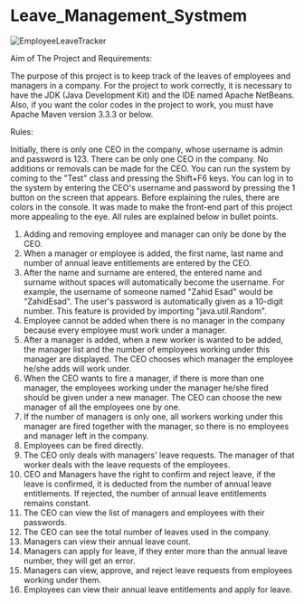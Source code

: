 # Leave_Management_Systmem

![EmployeeLeaveTracker](https://user-images.githubusercontent.com/116666407/211184947-34274c08-a6cd-4921-9e66-2020ce8b0056.jpg)


Aim of The Project and Requirements:

The purpose of this project is to keep track of the leaves of employees and managers in a company. For the project to work correctly, it is necessary to have the JDK (Java Development Kit) and the IDE named Apache NetBeans. Also, if you want the color codes in the project to work, you must have Apache Maven version 3.3.3 or below.

Rules:

Initially, there is only one CEO in the company, whose username is admin and password is 123. There can be only one CEO in the company. No additions or removals can be made for the CEO. You can run the system by coming to the "Test" class and pressing the Shift+F6 keys. You can log in to the system by entering the CEO's username and password by pressing the 1 button on the screen that appears.  Before explaining the rules, there are colors in the console. It was made to make the front-end part of this project more appealing to the eye. All rules are explained below in bullet points.


1)	Adding and removing employee and manager can only be done by the CEO.
2)	When a manager or employee is added, the first name, last name and number of annual leave entitlements are entered by the CEO.
3)	After the name and surname are entered, the entered name and surname without spaces will automatically become the username. For example, the username of someone named "Zahid Esad" would be "ZahidEsad". The user's password is automatically given as a 10-digit number. This feature is provided by importing "java.util.Random".
4)	Employee cannot be added when there is no manager in the company because every employee must work under a manager.
5)	After a manager is added, when a new worker is wanted to be added, the manager list and the number of employees working under this manager are displayed. The CEO chooses which manager the employee he/she adds will work under.
6)	When the CEO wants to fire a manager, if there is more than one manager, the employees working under the manager he/she fired should be given under a new manager. The CEO can choose the new manager of all the employees one by one.
7)	If the number of managers is only one, all workers working under this manager are fired together with the manager, so there is no employees and manager left in the company.
8)	Employees can be fired directly.
9)	The CEO only deals with managers' leave requests. The manager of that worker deals with the leave requests of the employees.
10)	CEO and Managers have the right to confirm and reject leave, if the leave is confirmed, it is deducted from the number of annual leave entitlements. If rejected, the number of annual leave entitlements remains constant.
11)	The CEO can view the list of managers and employees with their passwords.
12)	The CEO can see the total number of leaves used in the company.
13)	Managers can view their annual leave count.
14)	Managers can apply for leave, if they enter more than the annual leave number, they will get an error.
15)	Managers can view, approve, and reject leave requests from employees working under them.
16)	Employees can view their annual leave entitlements and apply for leave.

